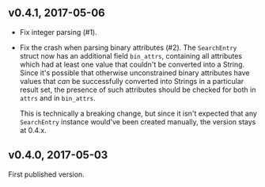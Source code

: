 ## v0.4.1, 2017-05-06

* Fix integer parsing (#1).

* Fix the crash when parsing binary attributes (#2). The `SearchEntry`
  struct now has an additional field `bin_attrs`, containing all attributes
  which had at least one value that couldn't be converted into a String.
  Since it's possible that otherwise unconstrained binary attributes have
  values that _can_ be successfully converted into Strings in a particular
  result set, the presence of such attributes should be checked for both
  in `attrs` and in `bin_attrs`.

  This is technically a breaking change, but since it isn't expected that
  any `SearchEntry` instance would've been created manually, the version
  stays at 0.4.x.

## v0.4.0, 2017-05-03

First published version.
